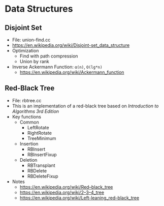# Data Structures

## Disjoint Set
* File: union-find.cc
* https://en.wikipedia.org/wiki/Disjoint-set_data_structure
* Optimization
  * Find with path compression
  * Union by rank
* Inverse Ackermann Function: `α(n)`, `O(lg*n)`
  * https://en.wikipedia.org/wiki/Ackermann_function

## Red-Black Tree
* File: rbtree.cc
* This is an implementation of a red-black tree based on *Introduction to Algorithms 3rd Edition*
* Key functions
  * Common
    * LeftRotate
    * RightRotate
    * TreeMinimum
  * Insertion
    * RBInsert
    * RBInsertFixup
  * Deletion
    * RBTransplant
    * RBDelete
    * RBDeleteFixup
* Notes
  * https://en.wikipedia.org/wiki/Red–black_tree
  * https://en.wikipedia.org/wiki/2–3–4_tree
  * https://en.wikipedia.org/wiki/Left-leaning_red–black_tree

